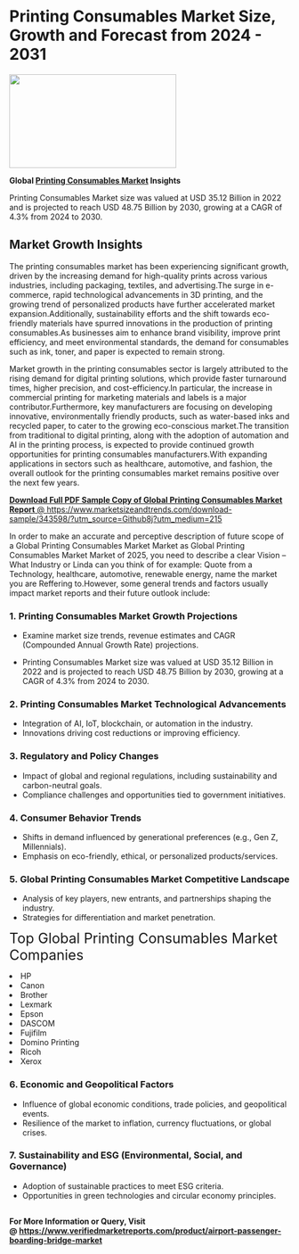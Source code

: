<H1>Printing Consumables Market Size, Growth and Forecast from 2024 - 2031</H1><img class="aligncenter size-medium wp-image-584254" src="https://thirdeyenews.in/wp-content/uploads/2024/09/Global-Market-Research-300x168.jpeg" alt="" width="300" height="168" /><p><strong>Global&nbsp;<a href="https://www.marketsizeandtrends.com/download-sample/343598/?utm_source=Github8j?utm_medium=215">Printing Consumables Market</a> Insights</strong></p><p>Printing Consumables Market size was valued at USD 35.12 Billion in 2022 and is projected to reach USD 48.75 Billion by 2030, growing at a CAGR of 4.3% from 2024 to 2030.</p><p><h2>Market Growth Insights</h2> <p>The printing consumables market has been experiencing significant growth, driven by the increasing demand for high-quality prints across various industries, including packaging, textiles, and advertising.The surge in e-commerce, rapid technological advancements in 3D printing, and the growing trend of personalized products have further accelerated market expansion.Additionally, sustainability efforts and the shift towards eco-friendly materials have spurred innovations in the production of printing consumables.As businesses aim to enhance brand visibility, improve print efficiency, and meet environmental standards, the demand for consumables such as ink, toner, and paper is expected to remain strong.</p> <p><a href="#"></a></p> <p>Market growth in the printing consumables sector is largely attributed to the rising demand for digital printing solutions, which provide faster turnaround times, higher precision, and cost-efficiency.In particular, the increase in commercial printing for marketing materials and labels is a major contributor.Furthermore, key manufacturers are focusing on developing innovative, environmentally friendly products, such as water-based inks and recycled paper, to cater to the growing eco-conscious market.The transition from traditional to digital printing, along with the adoption of automation and AI in the printing process, is expected to provide continued growth opportunities for printing consumables manufacturers.With expanding applications in sectors such as healthcare, automotive, and fashion, the overall outlook for the printing consumables market remains positive over the next few years.<p><a href="#"></p><p><span class=""><strong>Download Full PDF Sample Copy of Global Printing Consumables Market Report</strong> @ <a href="https://www.marketsizeandtrends.com/download-sample/343598/?utm_source=Github8j?utm_medium=215" target="_blank">https://www.marketsizeandtrends.com/download-sample/343598/?utm_source=Github8j?utm_medium=215</a></span></p><p>In order to make an accurate and perceptive description of future scope of a Global&nbsp;Printing Consumables Market Market as Global&nbsp;Printing Consumables Market Market of 2025, you need to describe a clear Vision &ndash; What Industry or Linda can you think of for example: Quote from a Technology, healthcare, automotive, renewable energy, name the market you are Reffering to.However, some general trends and factors usually impact market reports and their future outlook include:</p><h3>1.&nbsp;<strong>Printing Consumables Market Growth Projections</strong></h3><ul><li>Examine market size trends, revenue estimates and CAGR (Compounded Annual Growth Rate) projections.</li><li><p>Printing Consumables Market size was valued at USD 35.12 Billion in 2022 and is projected to reach USD 48.75 Billion by 2030, growing at a CAGR of 4.3% from 2024 to 2030.</p></li></ul><h3>2.&nbsp;<strong>Printing Consumables Market Technological Advancements</strong></h3><ul><li>Integration of AI, IoT, blockchain, or automation in the industry.</li><li>Innovations driving cost reductions or improving efficiency.</li></ul><h3>3.&nbsp;<strong>Regulatory and Policy Changes</strong></h3><ul><li>Impact of global and regional regulations, including sustainability and carbon-neutral goals.</li><li>Compliance challenges and opportunities tied to government initiatives.</li></ul><h3>4.&nbsp;<strong>Consumer Behavior Trends</strong></h3><ul><li>Shifts in demand influenced by generational preferences (e.g., Gen Z, Millennials).</li><li>Emphasis on eco-friendly, ethical, or personalized products/services.</li></ul><h3>5.&nbsp;<strong>Global Printing Consumables Market Competitive Landscape</strong></h3><ul><li>Analysis of key players, new entrants, and partnerships shaping the industry.</li><li>Strategies for differentiation and market penetration.</li></ul><p data-pm-slice="1 1 []"><span style="color: inherit; font-family: inherit; font-size: 25px;">Top Global Printing Consumables Market Companies</span></p><div class="" data-test-id=""><p><li>HP</li><li> Canon</li><li> Brother</li><li> Lexmark</li><li> Epson</li><li> DASCOM</li><li> Fujifilm</li><li> Domino Printing</li><li> Ricoh</li><li> Xerox</li></p></div><h3>6.&nbsp;<strong>Economic and Geopolitical Factors</strong></h3><ul><li>Influence of global economic conditions, trade policies, and geopolitical events.</li><li>Resilience of the market to inflation, currency fluctuations, or global crises.</li></ul><h3>7.&nbsp;<strong>Sustainability and ESG (Environmental, Social, and Governance)</strong></h3><ul><li>Adoption of sustainable practices to meet ESG criteria.</li><li>Opportunities in green technologies and circular economy principles.</li></ul><h2><strong style="font-size: 14px;">For More Information or Query, Visit @&nbsp;</strong><a style="background-color: #ffffff; font-size: 14px;" href="https://www.marketsizeandtrends.com/report/printing-consumables-market/" target="_blank">https://www.verifiedmarketreports.com/product/airport-passenger-boarding-bridge-market</a></h2>